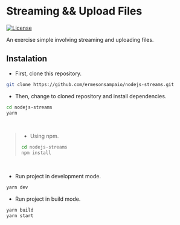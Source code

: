 # Streaming && Upload Files

[![License](https://img.shields.io/github/license/ermesonsampaio/nodejs-streams?style=for-the-badge)](https://github.com/ermesonsampaio/nodejs-streams/blob/main/LICENSE)

An exercise simple involving streaming and uploading files.

## Instalation

- First, clone this repository.

```sh
git clone https://github.com/ermesonsampaio/nodejs-streams.git
```

- Then, change to cloned repository and install dependencies.

```sh
cd nodejs-streams
yarn
```
<br/>

> - Using npm.
>
> ```sh
> cd nodejs-streams
> npm install
> ```
<br/>

- Run project in development mode.

```sh
yarn dev
```

- Run project in build mode.

```sh
yarn build
yarn start
```
